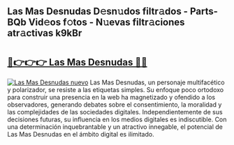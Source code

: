 ## Las Mas Desnudas D𝚎sn𝚞dos filtr𝚊dos - Parts-BQb Vid𝚎os f𝚘tos - N𝚞evas filtr𝚊ciones atr𝚊ctivas k9kBr

# <h2><a href="http://mb4aay0.tromn.icu/?c=Las+Mas+Desnudas">🔗👉👉👉 Las Mas Desnudas 🔗🔗</a></h2>

[![Las Mas Desnudas nuevo](https://i.imgur.com/pEAQMta.gif)](http://mb4aay0.tromn.icu/?c=Las+Mas+Desnudas)
Las Mas Desnudas, un personaje multifacético y polarizador, se resiste a las etiquetas simples. Su enfoque poco ortodoxo para construir una presencia en la web ha magnetizado y ofendido a los observadores, generando debates sobre el consentimiento, la moralidad y las complejidades de las sociedades digitales. Independientemente de sus decisiones futuras, su influencia en los medios digitales es indiscutible. Con una determinación inquebrantable y un atractivo innegable, el potencial de Las Mas Desnudas en el ámbito digital es ilimitado.
